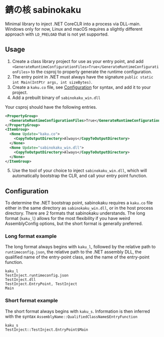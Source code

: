 # 錆の核 sabinokaku

Minimal library to inject .NET CoreCLR into a process via DLL-main. 
Windows only for now, Linux and macOS requires a slightly different approach with `LD_PRELOAD` that is not yet supported.

## Usage
1. Create a class library project for use as your entry point, and add `<GenerateRuntimeConfigurationFiles>True</GenerateRuntimeConfigurationFiles>` to the csproj to properly generate the runtime configuration. 
2. The entry point in .NET must always have the signature `public static int Main(IntPtr args, int sizeBytes)`. 
3. Create a `kaku.co` file, see [Configuration](#configuration) for syntax, and add it to your project.
4. Add a prebuilt binary of `sabinokaku_win.dll`

Your csproj should have the following entries.

```xml
<PropertyGroup>
  <GenerateRuntimeConfigurationFiles>True</GenerateRuntimeConfigurationFiles>
</PropertyGroup>
<ItemGroup>
  <None Update="kaku.co">
    <CopyToOutputDirectory>Always</CopyToOutputDirectory>
  </None>
  <None Update="sabinokaku_win.dll">
    <CopyToOutputDirectory>Always</CopyToOutputDirectory>
  </None>
</ItemGroup>
```

5. Use the tool of your choice to inject `sabinokaku_win.dll`, which will automatically bootstrap the CLR, and call your entry point function. 
 
## Configuration

To determine the .NET bootstrap point, sabinokaku requires a `kaku.co` file either in the same directory as `sabinokaku_win.dll`, or in the host process directory.
There are 2 formats that sabinokaku understands. The long format (`kaku_l`) allows for the most flexibility if you have weird AssemblyConfig options, but the short format is generally preferred. 

### Long format example
The long format always begins with `kaku_l`, followed by the relative path to `runtimeconfig.json`, the relative path to the .NET assembly DLL, the qualified name of the entry-point class, and the name of the entry-point function.

```
kaku_l
TestInject.runtimeconfig.json
TestInject.dll
TestInject.EntryPoint, TestInject
Main
```

### Short format example
The short format always begins with `kaku_s`. Information is then inferred with the syntax `AssemblyName::QualifiedClassName$EntryFunction`

```
kaku_s
TestInject::TestInject.EntryPoint$Main
```

